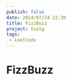 ```yaml
---
publish: false
date: 2024/07/24 22:30
title: FizzBuzz
project: tsalg
tags:
 - LeetCode
---
```


# FizzBuzz

